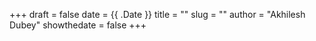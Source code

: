 +++ 
draft = false
date = {{ .Date }}
title = ""
slug = "" 
author = "Akhilesh Dubey"
showthedate = false
+++
